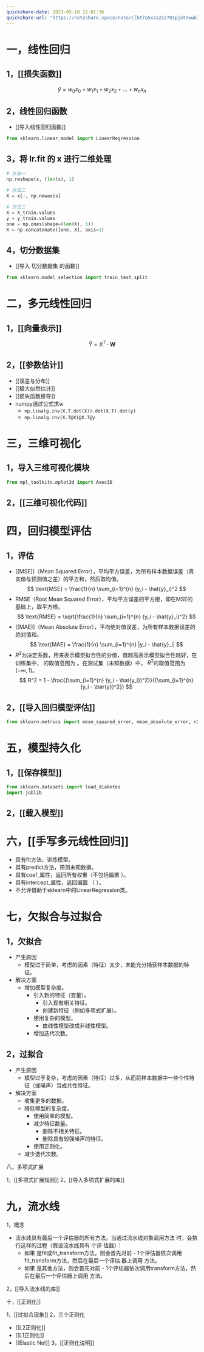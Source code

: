 ```yaml
---
quickshare-date: 2023-05-18 22:01:36
quickshare-url: "https://noteshare.space/note/clht7a5xa1222701pjntnwwb7k#9FbJWtThRMtmYRt+O4dRIw6lUzsqcMezUbyEYnlw51w"
---
```

# 一，线性回归 

## 1，[[损失函数]]
$$\hat{y} = w_0x_0 + w_1x_1 + w_2x_2 + \ldots + w_nx_n$$
## 2，线性回归函数
-  [[导入线性回归函数]]
```python
from sklearn.linear_model import LinearRegression
```

## 3，将 lr.fit 的 x 进行二维处理
```python
# 方法一
np.reshape(x, (len(x), 1)
   
# 方法二
X = x[:, np.newaxis]

# 方法三
X = X_train.values 
y = y_train.values 
one = np.ones(shape=(len(X), 1)) 
X = np.concatenate([one, X], axis=1)
```

## 4，切分数据集
-  [[导入 切分数据集 的函数]]

```python 
from sklearn.model_selection import train_test_split
```


# 二，多元线性回归
## 1，[[向量表示]]
$$\hat{Y} = X^T \cdot \mathbf{W}$$
## 2，[[参数估计]]
 - [[误差与分布]]
 - [[极大似然估计]]
 - [[损失函数推导]]
 - numpy通过公式求w
	 - ```np.linalg.inv(X.T.dot(X)).dot(X.T).dot(y) ```
	 - ```np.linalg.inv(X.T@X)@X.T@y```

# 三，三维可视化

## 1，导入三维可视化模块
```python
from mpl_toolkits.mplot3d import Axes3D
```
## 2，[[三维可视化代码]]

# 四，回归模型评估

## 1，评估
- [[MSE]]（Mean Squared Error），平均平方误差，为所有样本数据误差（真实值与预测值之差）的平方和，然后取均值。$$
   \text{MSE} = \frac{1}{n} \sum_{i=1}^{n} (y_i - \hat{y}_i)^2
   $$
- RMSE（Root Mean Squared Error），平均平方误差的平方根，即在MSE的基础上，取平方根。$$
   \text{RMSE} = \sqrt{\frac{1}{n} \sum_{i=1}^{n} (y_i - \hat{y}_i)^2}
   $$
- [[MAE]]（Mean Absolute Error），平均绝对值误差，为所有样本数据误差的绝对值和。$$
   \text{MAE} = \frac{1}{n} \sum_{i=1}^{n} |y_i - \hat{y}_i|
   $$
-  $R^2$为决定系数，用来表示模型拟合性的分值，值越高表示模型拟合性越好，在训练集中， 的取值范围为 。在测试集（未知数据）中， $R^2$的取值范围为$(-\infty, 1)$。$$ R^2 = 1 - \frac{{\sum_{i=1}^{n} (y_i - \hat{y_i})^2}}{{\sum_{i=1}^{n} (y_i - \bar{y})^2}} $$
## 2，[[导入回归模型评估]]
```python
from sklearn.metrics import mean_squared_error, mean_absolute_error, r2_score
```


# 五，模型持久化

## 1，[[保存模型]]

```python
from sklearn.datasets import load_diabetes
import joblib
```

## 2，[[载入模型]]

# 六，[[手写多元线性回归]]

- 具有fit方法，训练模型。 
- 具有predict方法，预测未知数据。 
- 具有coef_属性，返回所有权重（不包括偏置 ）。 
- 具有intercept_属性，返回偏置 （ ）。 
- 不允许借助于sklearn中的LinearRegression类。

# 七，欠拟合与过拟合

## 1，欠拟合

- 产生原因
	- 模型过于简单，考虑的因素（特征）太少，未能充分捕获样本数据的特征。
- 解决方案
	- 增加模型复杂度。
		- 引入新的特征（变量）。
			- 引入现有相关特征。
			- 创建新特征（例如多项式扩展）。
		- 使用复杂的模型。
			- 由线性模型改成非线性模型。
       - 增加迭代次数。

## 2，过拟合

- 产生原因
	- 模型过于复杂，考虑的因素（特征）过多，从而将样本数据中一些个性特征（或噪声）当成共性特征。
- 解决方案
	- 收集更多的数据。
	- 降低模型的复杂度。
		- 使用简单的模型。
		- 减少特征数量。
			- 删除不相关特征。
			- 删除具有较强噪声的特征。
		- 使用正则化。
	- 减少迭代次数。

八，多项式扩展

1，[[多项式扩展规则]]
2，[[导入多项式扩展的库]]

# 九，流水线

1，概念
- 流水线具有最后一个评估器的所有方法。当通过流水线对象调用方法 时，会执行这样的过程（假设流水线具有 个评 估器）： 
	- 如果 是fit或fit_transform方法，则会首先对前 - 1个评估器依次调用fit_transform方法，然后在最后一个评估 器上调用 方法。 
	- 如果 是其他方法，则会首先对前 - 1个评估器依次调用transform方法，然后在最后一个评估器上调用 方法。

2，[[导入流水线的库]]

十，[[正则化]]

1，[[过拟合现象]]
2，三个正则化
- [[L2正则化]]
- [[L1正则化]]
- [[Elastic Net]]
3，[[正则化说明]]
